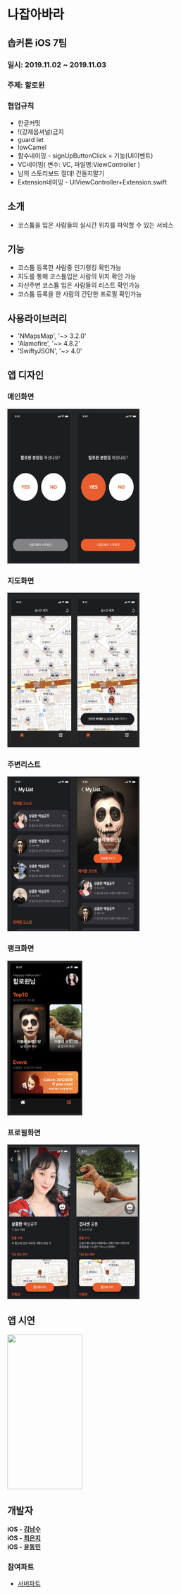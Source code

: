 # 나잡아바라
## 솝커톤 iOS 7팀

###  일시: 2019.11.02 ~ 2019.11.03

### 주제: 할로윈

### 협업규칙
* 한글커밋
* !(강제옵셔널)금지
* guard let
* lowCamel
* 함수네이밍 - signUpButtonClick = 기능(UI이벤트)
* VC네이밍( 변수: VC, 파일명:ViewController )
* 남의 스토리보드 절대! 건들지말기
* Extension네이밍 - UIViewController+Extension.swift


## 소개

* 코스튬을 입은 사람들의 실시간 위치를 파악할 수 있는 서비스

## 기능

* 코스튬 등록한 사람중 인기랭킹 확인가능
* 지도를 통해 코스튬입은 사람의 위치 확인 가능
* 자신주변 코스튬 입은 사람들의 리스트 확인가능
* 코스튬 등록을 한 사람의 간단한 프로필 확인가능

## 사용라이브러리

* 'NMapsMap', '~> 3.2.0'
* 'Alamofire', '~> 4.8.2'
* 'SwiftyJSON', '~> 4.0'

## 앱 디자인

### 메인화면
<img src="./READMEImg/main.png" width="300" height="350">

### 지도화면
<img src="./READMEImg/map.png" width="300" height="350">

### 주변리스트
<img src="./READMEImg/near.png" width="300" height="350">

### 랭크화면
<img src="./READMEImg/rank.png" width="170" height="350">

### 프로필화면
<img src="./READMEImg/profile.png" width="300" height="350">

## 앱 시연
<img src="/READMEImg/나잡아봐라.gif" width="170" height="350">


## 개발자
__iOS - [김남수](https://github.com/namsoo5)__
<br>
__iOS - [최은지](https://github.com/ChoiEunji0114)__
<br>
__iOS - [윤동민](https://github.com/dongminyoon)__

### 참여파트
* [서버파트](https://github.com/Sopkarthon/Server)